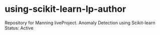 # using-scikit-learn-lp-author
Repository for Manning liveProject. Anomaly Detection using Scikit-learn
Status: Active 

